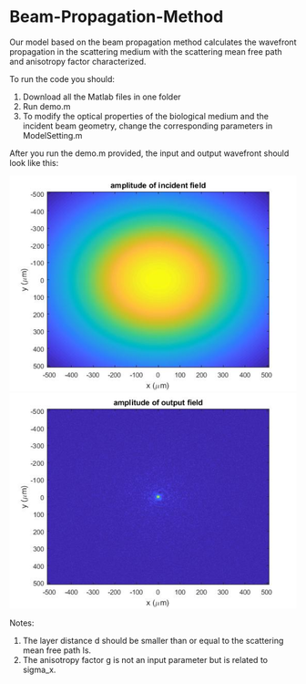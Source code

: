 # Beam-Propagation-Method
Our model based on the beam propagation method calculates the wavefront propagation in the scattering medium with the scattering mean free path and anisotropy factor characterized.

To run the code you should:
1. Download all the Matlab files in one folder
2. Run demo.m
3. To modify the optical properties of the biological medium and the incident beam geometry, change the corresponding parameters in ModelSetting.m

After you run the demo.m provided, the input and output wavefront should look like this:

![Figure](InputWavefront.jpg)
![Figure](OutputWavefront.jpg)


Notes:
1. The layer distance d should be smaller than or equal to the scattering mean free path ls.
2. The anisotropy factor g is not an input parameter but is related to sigma_x.
